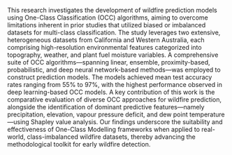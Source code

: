 This research investigates the development of wildfire prediction models using One-Class Classification (OCC) algorithms, aiming to overcome limitations inherent in prior studies that utilized biased or imbalanced datasets for multi-class classification. The study leverages two extensive, heterogeneous datasets from California and Western Australia, each comprising high-resolution environmental features categorized into topography, weather, and plant fuel moisture variables. A comprehensive suite of OCC algorithms—spanning linear, ensemble, proximity-based, probabilistic, and deep neural network-based methods—was employed to construct prediction models. The models achieved mean test accuracy rates ranging from 55% to 97%, with the highest performance observed in deep learning-based OCC models. A key contribution of this work is the comparative evaluation of diverse OCC approaches for wildfire prediction, alongside the identification of dominant predictive features—namely precipitation, elevation, vapour pressure deficit, and dew point temperature—using Shapley value analysis. Our findings underscore the suitability and effectiveness of One-Class Modelling frameworks when applied to real-world, class-imbalanced wildfire datasets, thereby advancing the methodological toolkit for early wildfire detection.

